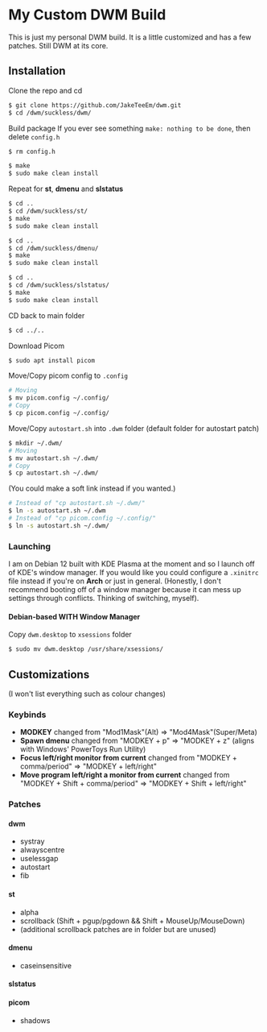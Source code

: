 # My Custom DWM Build
This is just my personal DWM build.  It is a little customized and has a few patches.  Still DWM at its core.

## Installation
Clone the repo and cd
```bash
$ git clone https://github.com/JakeTeeEm/dwm.git
$ cd /dwm/suckless/dwm/
```
Build package
If you ever see something `make: nothing to be done`, then delete `config.h`
```bash
$ rm config.h
```
```bash
$ make
$ sudo make clean install
```
Repeat for **st**, **dmenu** and **slstatus**
```bash
$ cd ..
$ cd /dwm/suckless/st/
$ make
$ sudo make clean install
```
```bash
$ cd ..
$ cd /dwm/suckless/dmenu/
$ make
$ sudo make clean install
```
```bash
$ cd ..
$ cd /dwm/suckless/slstatus/
$ make
$ sudo make clean install
```

CD back to main folder
```bash
$ cd ../..
```
Download Picom
```bash
$ sudo apt install picom
```
Move/Copy picom config to `.config`
```bash
# Moving
$ mv picom.config ~/.config/
# Copy
$ cp picom.config ~/.config/
```    
Move/Copy `autostart.sh` into `.dwm` folder (default folder for autostart patch)
```bash
$ mkdir ~/.dwm/
# Moving
$ mv autostart.sh ~/.dwm/
# Copy
$ cp autostart.sh ~/.dwm/
```
(You could make a soft link instead if you wanted.)
```bash
# Instead of "cp autostart.sh ~/.dwm/"
$ ln -s autostart.sh ~/.dwm
# Instead of "cp picom.config ~/.config/"
$ ln -s autostart.sh ~/.dwm/
```


### Launching
I am on Debian 12 built with KDE Plasma at the moment and so I launch off of KDE's window manager.  If you would like you could configure a `.xinitrc` file instead if you're on **Arch** or just in general.  (Honestly, I don't recommend booting off of a window manager because it can mess up settings through conflicts.  Thinking of switching, myself).

#### Debian-based WITH Window Manager
Copy `dwm.desktop` to `xsessions` folder
```bash
$ sudo mv dwm.desktop /usr/share/xsessions/
```

## Customizations
(I won't list everything such as colour changes)

### Keybinds
- **MODKEY** changed from "Mod1Mask"(Alt) => "Mod4Mask"(Super/Meta)
- **Spawn dmenu** changed from "MODKEY + p" => "MODKEY + z" (aligns with Windows' PowerToys Run Utility)
- **Focus left/right monitor from current** changed from "MODKEY + comma/period" => "MODKEY + left/right"
- **Move program left/right a monitor from current** changed from "MODKEY + Shift + comma/period" => "MODKEY + Shift + left/right"

### Patches
#### dwm
- systray
- alwayscentre
- uselessgap
- autostart
- fib
#### st
- alpha
- scrollback (Shift + pgup/pgdown && Shift + MouseUp/MouseDown)
- (additional scrollback patches are in folder but are unused)
#### dmenu
- caseinsensitive
#### slstatus
#### picom
- shadows
